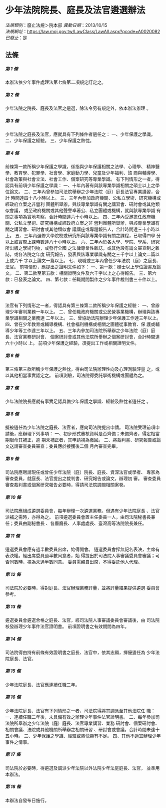 # 少年法院院長、庭長及法官遴選辦法

*法規類別*：廢止法規＞院本部
*異動日期*：2013/10/15  
*法規網址*：https://law.moj.gov.tw/LawClass/LawAll.aspx?pcode=A0020082
*已廢止*：是


## 法條
##### 第 1 條
本辦法依少年事件處理法第七條第二項規定訂定之。

##### 第 2 條
少年法院之院長、庭長及法官之遴選，除法令另有規定外，依本辦法辦理
。

##### 第 3 條
少年法院之庭長及法官，應就具有下列條件者遴任之：
一、少年保護之學識。
二、少年保護之經驗。
三、少年保護之熱忱。

##### 第 4 條
前條第一款所稱少年保護之學識，係指與少年保護相關之法學、心理學、
精神醫學、教育學、犯罪學、社會學、家庭動力學、兒童及少年福利、諮
商與輔導學、社會政策與社會立法、社會工作、個案研究等專業學識。
有下列情形之一者，得認具有前項少年保護之學識：
一、十年內著有與該專業學識相關之碩士以上之學位論文。
二、三年內曾參加司法院舉辦之少年法院（庭）庭長法官專業講習，合計
    時間達四十八小時以上。
三、三年內參加政府機關、公私立學術、研究機構或經政府立案之非營利
    團體所舉辦，與該專業學識有關之講習會、研討會或其他類似會議，
    或至政府機關或其他聲譽卓著公、私立團體或機構，就與該專業學識
    有關之事項為實地考察，合計時間達六十小時以上。
四、三年內受邀擔任政府機關、公私立學術、研究機構或經政府立案之非
    營利團體所舉辦，與該專業學識有關之講習會、研討會或其他類似會
    議講座或專題報告人，合計時間達三十小時以上。
五、三年內選修大學院校或研究所與該專業學識有關之課程，已取得四學
    分以上或實際上課時數達八十小時以上。
六、三年內於各大學、學院、學系、研究所出版之學術刊物，或發行全國
    之法律專業性雜誌，或其他設有論文審查制之雜誌，或各法院之年度
    研究報告，發表與該專業學識有關之三千字以上論文二篇以上或六千
    字以上論文一篇以上。
七、現職或三年內曾任少年法院（庭）之庭長、法官。
前項情形，應提出之證明文件如下：
一、第一款：碩士以上學位證書及論文。
二、第二款至第五款：相關證明文件及六千字以上之心得報告。
三、第六款：已發表之論文。
四、第七款：任職期間製作之少年事件裁判書三十件以上。

##### 第 5 條
法官有下列情形之一者，得認具有第三條第二款所稱少年保護之經驗：
一、曾辦理少年審判業務一年以上。
二、曾任職政府機關或公民營事業機構，辦理與該專業學識相關之業務達
    二年以上。
三、曾協助法院辦理少年保護工作達三年以上。
四、曾在少年教育或輔導機構、社會福利機構或相關之團體從事教育、保
    護或輔導少年等工作達三年以上。
五、三年內參加司法院所舉辦之少年法院（庭）庭長、法官業務研討會、
    個案研討會或其他法院所舉辦之個案研討會，合計時間達六十小時以
    上。
前項少年保護之經驗，須提出工作或相關證明文件。

##### 第 6 條
第三條第三款所稱少年保護之熱忱，得由司法院辦理性向及心理測驗評量
之，或以其他相當事實認定之。
前項測驗，司法院得委託學術機構或團體為之。

##### 第 7 條
少年法院院長應就有事實足認具備少年保護之學識、經驗及熱忱者遴任之
。

##### 第 8 條
擬被遴任為少年法院之庭長、法官者，應向司法院提出申請。
司法院受理前項申請後，應辦理下列事項：
一、初步形式審核資料是否齊備；未備齊者，得定相當期限命其補正，逾
    期未補正者，其申請視為撤回。
二、將裁判書、研究報告或論文送請審查委員審查；委員應於接獲後二個
    月內審查完畢。

##### 第 9 條
司法院應聘請現任或曾任少年法院（庭）院長、庭長、資深法官或學者、
專家為審查委員，就庭長、法官提出之裁判書、研究報告或論文，辦理初
審。
審查委員審查裁判書或個案研究報告必要時，得請司法院調閱相關案卷。

##### 第 10 條
司法院應組成遴選委員會，每年辦理一次遴選業務。但遇有少年法院庭長
、法官派補之需時，亦得為之。
前項遴選委員會置主任委員一人，由司法院秘書長兼任；委員由副秘書長
、各廳廳長、人事處處長、臺灣高等法院院長兼任。

##### 第 11 條
遴選委員會應有過半數委員出席，始得開會。
遴選委員會採無記名表決，主席有表決權。經出席委員過半數同意者，始
得提出於司法院人事審議委員會審議；可否同數時，視為未過半數同意。
委員需親自出席，不得委託他人代理。

##### 第 12 條
司法院於必要時，得對庭長、法官辦理業務評量，並將評量結果提供遴選
委員會參考。

##### 第 13 條
遴選委員會遴選合格之庭長、法官，經司法院人事審議委員會審議後，由
司法院核發辦理少年事件法官證明書。
前項證明書之有效期間為四年。

##### 第 14 條
司法院得由持有前條有效證明書之庭長、法官中，依其志願，擇優遴任為
少年法院庭長、法官。

##### 第 15 條
少年法院庭長、法官應連續任職二年。

##### 第 16 條
少年法院庭長、法官有下列情形之一者，司法院得將其調派至其他法院任
職：
一、連續任職二年後，未具備有效之辦理少年事件法官證明書。
二、每年參加司法院所舉辦之少年法院（庭）庭長、法官專業講習、業務
    研討會、個案研討會、相關會議、法院或其他機關所舉辦之相關研習
    、研討會或會議，合計時間未達十五小時。
三、少年保護之學識、經驗或熱忱顯有不足。
四、其他不適宜辦理少年事件之情事。

##### 第 17 條
司法院於必要時，得遴選及調派少年法院以外法院少年法庭庭長、法官，
並準用本辦法。

##### 第 18 條
本辦法自發布日施行。


